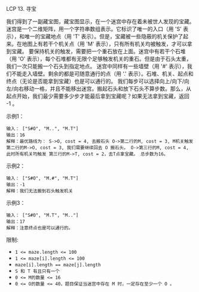 LCP 13. 寻宝

我们得到了一副藏宝图，藏宝图显示，在一个迷宫中存在着未被世人发现的宝藏。
迷宫是一个二维矩阵，用一个字符串数组表示。它标识了唯一的入口（用 'S' 表示），和唯一的宝藏地点（用 'T' 表示）。但是，宝藏被一些隐蔽的机关保护了起来。在地图上有若干个机关点（用 'M' 表示），只有所有机关均被触发，才可以拿到宝藏。
要保持机关的触发，需要把一个重石放在上面。迷宫中有若干个石堆（用 'O' 表示），每个石堆都有无限个足够触发机关的重石。但是由于石头太重，我们一次只能搬一个石头到指定地点。
迷宫中同样有一些墙壁（用 '#' 表示），我们不能走入墙壁。剩余的都是可随意通行的点（用 '.' 表示）。石堆、机关、起点和终点（无论是否能拿到宝藏）也是可以通行的。
我们每步可以选择向上/向下/向左/向右移动一格，并且不能移出迷宫。搬起石头和放下石头不算步数。那么，从起点开始，我们最少需要多少步才能最后拿到宝藏呢？如果无法拿到宝藏，返回 -1 。

示例1：
```
输入： ["S#O", "M..", "M.T"]
输出：16
解释：最优路线为： S->O, cost = 4, 去搬石头 O->第二行的M, cost = 3, M机关触发 第二行的M->O, cost = 3, 我们需要继续回去 O 搬石头。 O->第三行的M, cost = 4, 此时所有机关均触发 第三行的M->T, cost = 2，去T点拿宝藏。 总步数为16。 
```

示例2：
```
输入： ["S#O", "M.#", "M.T"]
输出：-1
解释：我们无法搬到石头触发机关 
```

示例3：
```
输入： ["S#O", "M.T", "M.."]
输出：17
解释：注意终点也是可以通行的。
```

限制:
- `1 <= maze.length <= 100`
- `1 <= maze[i].length <= 100`
- `maze[i].length == maze[j].length`
- `S 和 T 有且只有一个`
- `0 <= M的数量 <= 16`
- `0 <= O的数量 <= 40，题目保证当迷宫中存在 M 时，一定存在至少一个 O 。`
